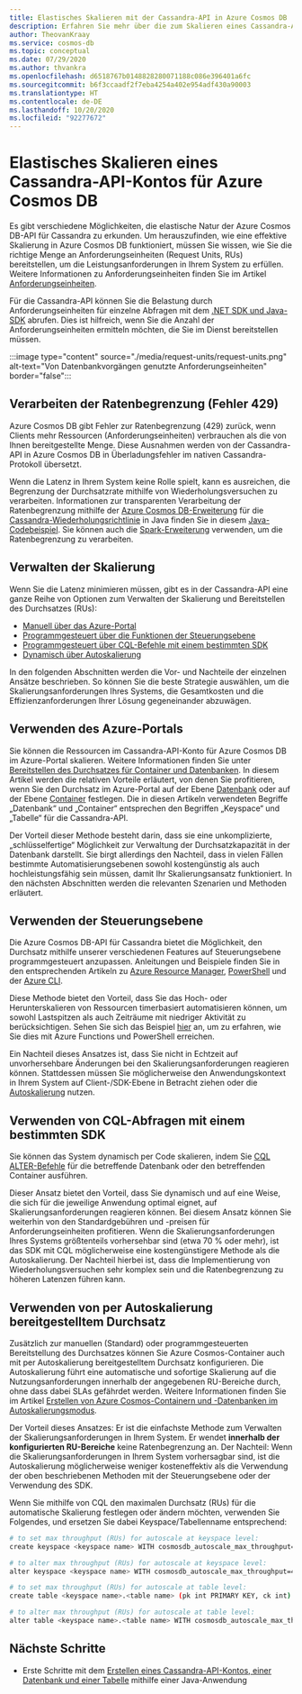 ```yaml
---
title: Elastisches Skalieren mit der Cassandra-API in Azure Cosmos DB
description: Erfahren Sie mehr über die zum Skalieren eines Cassandra-API-Kontos für Azure Cosmos DB verfügbaren Optionen und ihre Vor- und Nachteile.
author: TheovanKraay
ms.service: cosmos-db
ms.topic: conceptual
ms.date: 07/29/2020
ms.author: thvankra
ms.openlocfilehash: d6518767b0148828280071188c086e396401a6fc
ms.sourcegitcommit: b6f3ccaadf2f7eba4254a402e954adf430a90003
ms.translationtype: HT
ms.contentlocale: de-DE
ms.lasthandoff: 10/20/2020
ms.locfileid: "92277672"
---
```

# <a name="elastically-scale-an-azure-cosmos-db-cassandra-api-account"></a>Elastisches Skalieren eines Cassandra-API-Kontos für Azure Cosmos DB

Es gibt verschiedene Möglichkeiten, die elastische Natur der Azure Cosmos DB-API für Cassandra zu erkunden. Um herauszufinden, wie eine effektive Skalierung in Azure Cosmos DB funktioniert, müssen Sie wissen, wie Sie die richtige Menge an Anforderungseinheiten (Request Units, RUs) bereitstellen, um die Leistungsanforderungen in Ihrem System zu erfüllen. Weitere Informationen zu Anforderungseinheiten finden Sie im Artikel [Anforderungseinheiten](request-units.md). 

Für die Cassandra-API können Sie die Belastung durch Anforderungseinheiten für einzelne Abfragen mit dem [.NET SDK und Java-SDK](https://docs.microsoft.com/azure/cosmos-db/find-request-unit-charge#cassandra-api) abrufen. Dies ist hilfreich, wenn Sie die Anzahl der Anforderungseinheiten ermitteln möchten, die Sie im Dienst bereitstellen müssen.

:::image type="content" source="./media/request-units/request-units.png" alt-text="Von Datenbankvorgängen genutzte Anforderungseinheiten" border="false":::

## <a name="handling-rate-limiting-429-errors"></a>Verarbeiten der Ratenbegrenzung (Fehler 429)

Azure Cosmos DB gibt Fehler zur Ratenbegrenzung (429) zurück, wenn Clients mehr Ressourcen (Anforderungseinheiten) verbrauchen als die von Ihnen bereitgestellte Menge. Diese Ausnahmen werden von der Cassandra-API in Azure Cosmos DB in Überladungsfehler im nativen Cassandra-Protokoll übersetzt. 

Wenn die Latenz in Ihrem System keine Rolle spielt, kann es ausreichen, die Begrenzung der Durchsatzrate mithilfe von Wiederholungsversuchen zu verarbeiten. Informationen zur transparenten Verarbeitung der Ratenbegrenzung mithilfe der [Azure Cosmos DB-Erweiterung](https://github.com/Azure/azure-cosmos-cassandra-extensions) für die [Cassandra-Wiederholungsrichtlinie](https://docs.datastax.com/en/developer/java-driver/4.4/manual/core/retries/) in Java finden Sie in diesem [Java-Codebeispiel](https://github.com/Azure-Samples/azure-cosmos-cassandra-java-retry-sample). Sie können auch die [Spark-Erweiterung](https://mvnrepository.com/artifact/com.microsoft.azure.cosmosdb/azure-cosmos-cassandra-spark-helper) verwenden, um die Ratenbegrenzung zu verarbeiten.

## <a name="manage-scaling"></a>Verwalten der Skalierung

Wenn Sie die Latenz minimieren müssen, gibt es in der Cassandra-API eine ganze Reihe von Optionen zum Verwalten der Skalierung und Bereitstellen des Durchsatzes (RUs):

* [Manuell über das Azure-Portal](#use-azure-portal)
* [Programmgesteuert über die Funktionen der Steuerungsebene](#use-control-plane)
* [Programmgesteuert über CQL-Befehle mit einem bestimmten SDK](#use-cql-queries)
* [Dynamisch über Autoskalierung](#use-autoscale)

In den folgenden Abschnitten werden die Vor- und Nachteile der einzelnen Ansätze beschrieben. So können Sie die beste Strategie auswählen, um die Skalierungsanforderungen Ihres Systems, die Gesamtkosten und die Effizienzanforderungen Ihrer Lösung gegeneinander abzuwägen.

## <a name="use-the-azure-portal"></a><a id="use-azure-portal"></a>Verwenden des Azure-Portals

Sie können die Ressourcen im Cassandra-API-Konto für Azure Cosmos DB im Azure-Portal skalieren. Weitere Informationen finden Sie unter [Bereitstellen des Durchsatzes für Container und Datenbanken](set-throughput.md). In diesem Artikel werden die relativen Vorteile erläutert, von denen Sie profitieren, wenn Sie den Durchsatz im Azure-Portal auf der Ebene [Datenbank](set-throughput.md#set-throughput-on-a-database) oder auf der Ebene [Container](set-throughput.md#set-throughput-on-a-container) festlegen. Die in diesen Artikeln verwendeten Begriffe „Datenbank“ und „Container“ entsprechen den Begriffen „Keyspace“ und „Tabelle“ für die Cassandra-API.

Der Vorteil dieser Methode besteht darin, dass sie eine unkomplizierte, „schlüsselfertige“ Möglichkeit zur Verwaltung der Durchsatzkapazität in der Datenbank darstellt. Sie birgt allerdings den Nachteil, dass in vielen Fällen bestimmte Automatisierungsebenen sowohl kostengünstig als auch hochleistungsfähig sein müssen, damit Ihr Skalierungsansatz funktioniert. In den nächsten Abschnitten werden die relevanten Szenarien und Methoden erläutert.

## <a name="use-the-control-plane"></a><a id="use-control-plane"></a>Verwenden der Steuerungsebene

Die Azure Cosmos DB-API für Cassandra bietet die Möglichkeit, den Durchsatz mithilfe unserer verschiedenen Features auf Steuerungsebene programmgesteuert anzupassen. Anleitungen und Beispiele finden Sie in den entsprechenden Artikeln zu [Azure Resource Manager](manage-cassandra-with-resource-manager.md), [PowerShell](powershell-samples.md) und der [Azure CLI](cli-samples.md).

Diese Methode bietet den Vorteil, dass Sie das Hoch- oder Herunterskalieren von Ressourcen timerbasiert automatisieren können, um sowohl Lastspitzen als auch Zeiträume mit niedriger Aktivität zu berücksichtigen. Sehen Sie sich das Beispiel [hier](https://github.com/Azure-Samples/azure-cosmos-throughput-scheduler) an, um zu erfahren, wie Sie dies mit Azure Functions und PowerShell erreichen.

Ein Nachteil dieses Ansatzes ist, dass Sie nicht in Echtzeit auf unvorhersehbare Änderungen bei den Skalierungsanforderungen reagieren können. Stattdessen müssen Sie möglicherweise den Anwendungskontext in Ihrem System auf Client-/SDK-Ebene in Betracht ziehen oder die [Autoskalierung](provision-throughput-autoscale.md) nutzen.

## <a name="use-cql-queries-with-a-specific-sdk"></a><a id="use-cql-queries"></a>Verwenden von CQL-Abfragen mit einem bestimmten SDK

Sie können das System dynamisch per Code skalieren, indem Sie [CQL ALTER-Befehle](cassandra-support.md#keyspace-and-table-options) für die betreffende Datenbank oder den betreffenden Container ausführen.

Dieser Ansatz bietet den Vorteil, dass Sie dynamisch und auf eine Weise, die sich für die jeweilige Anwendung optimal eignet, auf Skalierungsanforderungen reagieren können. Bei diesem Ansatz können Sie weiterhin von den Standardgebühren und -preisen für Anforderungseinheiten profitieren. Wenn die Skalierungsanforderungen Ihres Systems größtenteils vorhersehbar sind (etwa 70 % oder mehr), ist das SDK mit CQL möglicherweise eine kostengünstigere Methode als die Autoskalierung. Der Nachteil hierbei ist, dass die Implementierung von Wiederholungsversuchen sehr komplex sein und die Ratenbegrenzung zu höheren Latenzen führen kann.

## <a name="use-autoscale-provisioned-throughput"></a><a id="use-autoscale"></a>Verwenden von per Autoskalierung bereitgestelltem Durchsatz

Zusätzlich zur manuellen (Standard) oder programmgesteuerten Bereitstellung des Durchsatzes können Sie Azure Cosmos-Container auch mit per Autoskalierung bereitgestelltem Durchsatz konfigurieren. Die Autoskalierung führt eine automatische und sofortige Skalierung auf die Nutzungsanforderungen innerhalb der angegebenen RU-Bereiche durch, ohne dass dabei SLAs gefährdet werden. Weitere Informationen finden Sie im Artikel [Erstellen von Azure Cosmos-Containern und -Datenbanken im Autoskalierungsmodus](provision-throughput-autoscale.md).

Der Vorteil dieses Ansatzes: Er ist die einfachste Methode zum Verwalten der Skalierungsanforderungen in Ihrem System. Er wendet **innerhalb der konfigurierten RU-Bereiche** keine Ratenbegrenzung an. Der Nachteil: Wenn die Skalierungsanforderungen in Ihrem System vorhersagbar sind, ist die Autoskalierung möglicherweise weniger kosteneffektiv als die Verwendung der oben beschriebenen Methoden mit der Steuerungsebene oder der Verwendung des SDK.

Wenn Sie mithilfe von CQL den maximalen Durchsatz (RUs) für die automatische Skalierung festlegen oder ändern möchten, verwenden Sie Folgendes, und ersetzen Sie dabei Keyspace/Tabellenname entsprechend:

```Bash
# to set max throughput (RUs) for autoscale at keyspace level:
create keyspace <keyspace name> WITH cosmosdb_autoscale_max_throughput=5000;

# to alter max throughput (RUs) for autoscale at keyspace level:
alter keyspace <keyspace name> WITH cosmosdb_autoscale_max_throughput=4000;

# to set max throughput (RUs) for autoscale at table level:
create table <keyspace name>.<table name> (pk int PRIMARY KEY, ck int) WITH cosmosdb_autoscale_max_throughput=5000;

# to alter max throughput (RUs) for autoscale at table level:
alter table <keyspace name>.<table name> WITH cosmosdb_autoscale_max_throughput=4000;
```

## <a name="next-steps"></a>Nächste Schritte

- Erste Schritte mit dem [Erstellen eines Cassandra-API-Kontos, einer Datenbank und einer Tabelle](create-cassandra-api-account-java.md) mithilfe einer Java-Anwendung
